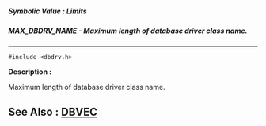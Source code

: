 ##### Symbolic Value : Limits
##### MAX_DBDRV_NAME - Maximum length of database driver class name.
---
```
#include <dbdrv.h>
```
**Description :**

Maximum length of database driver class name.

**See Also :**
[DBVEC](/reference/Data/DBVEC)
---
